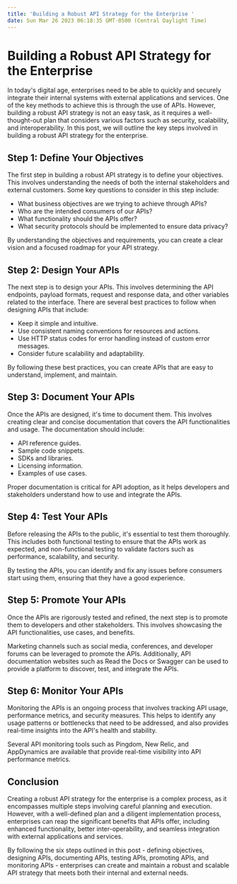 ```yaml
---
title: 'Building a Robust API Strategy for the Enterprise '
date: Sun Mar 26 2023 06:18:35 GMT-0500 (Central Daylight Time)
---
```


# Building a Robust API Strategy for the Enterprise

In today's digital age, enterprises need to be able to quickly and securely integrate their internal systems with external applications and services. One of the key methods to achieve this is through the use of APIs. However, building a robust API strategy is not an easy task, as it requires a well-thought-out plan that considers various factors such as security, scalability, and interoperability. In this post, we will outline the key steps involved in building a robust API strategy for the enterprise.

## Step 1: Define Your Objectives

The first step in building a robust API strategy is to define your objectives. This involves understanding the needs of both the internal stakeholders and external customers. Some key questions to consider in this step include:

- What business objectives are we trying to achieve through APIs?
- Who are the intended consumers of our APIs?
- What functionality should the APIs offer?
- What security protocols should be implemented to ensure data privacy?

By understanding the objectives and requirements, you can create a clear vision and a focused roadmap for your API strategy.

## Step 2: Design Your APIs 

The next step is to design your APIs. This involves determining the API endpoints, payload formats, request and response data, and other variables related to the interface. There are several best practices to follow when designing APIs that include:

- Keep it simple and intuitive.
- Use consistent naming conventions for resources and actions.
- Use HTTP status codes for error handling instead of custom error messages.
- Consider future scalability and adaptability.

By following these best practices, you can create APIs that are easy to understand, implement, and maintain.

## Step 3: Document Your APIs

Once the APIs are designed, it's time to document them. This involves creating clear and concise documentation that covers the API functionalities and usage. The documentation should include:

- API reference guides.
- Sample code snippets.
- SDKs and libraries.
- Licensing information.
- Examples of use cases.

Proper documentation is critical for API adoption, as it helps developers and stakeholders understand how to use and integrate the APIs.

## Step 4: Test Your APIs

Before releasing the APIs to the public, it's essential to test them thoroughly. This includes both functional testing to ensure that the APIs work as expected, and non-functional testing to validate factors such as performance, scalability, and security.

By testing the APIs, you can identify and fix any issues before consumers start using them, ensuring that they have a good experience.

## Step 5: Promote Your APIs

Once the APIs are rigorously tested and refined, the next step is to promote them to developers and other stakeholders. This involves showcasing the API functionalities, use cases, and benefits.

Marketing channels such as social media, conferences, and developer forums can be leveraged to promote the APIs. Additionally, API documentation websites such as Read the Docs or Swagger can be used to provide a platform to discover, test, and integrate the APIs.

## Step 6: Monitor Your APIs

Monitoring the APIs is an ongoing process that involves tracking API usage, performance metrics, and security measures. This helps to identify any usage patterns or bottlenecks that need to be addressed, and also provides real-time insights into the API's health and stability.

Several API monitoring tools such as Pingdom, New Relic, and AppDynamics are available that provide real-time visibility into API performance metrics.

## Conclusion

Creating a robust API strategy for the enterprise is a complex process, as it encompasses multiple steps involving careful planning and execution. However, with a well-defined plan and a diligent implementation process, enterprises can reap the significant benefits that APIs offer, including enhanced functionality, better inter-operability, and seamless integration with external applications and services.

By following the six steps outlined in this post - defining objectives, designing APIs, documenting APIs, testing APIs, promoting APIs, and monitoring APIs - enterprises can create and maintain a robust and scalable API strategy that meets both their internal and external needs.
